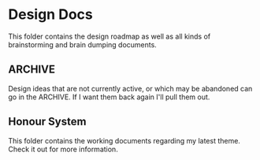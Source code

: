# Design Docs
This folder contains the design roadmap as well as all kinds of brainstorming and brain dumping documents. 

## ARCHIVE
Design ideas that are not currently active, or which may be abandoned can go in the ARCHIVE.  If I want them back again I'll pull them out.

## Honour System
This folder contains the working documents regarding my latest theme.  Check it out for more information.
